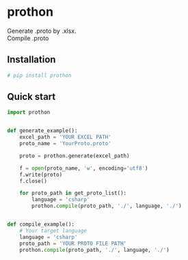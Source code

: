 # prothon
Generate .proto by .xlsx.  
Compile .proto

## Installation
```bash
# pip install prothon
```

## Quick start
```python
import prothon


def generate_example():
    excel_path = 'YOUR EXCEL PATH'
    proto_name = 'YourProto.proto'

    proto = prothon.generate(excel_path)

    f = open(proto_name, 'w', encoding='utf8')
    f.write(proto)
    f.close()

    for proto_path in get_proto_list():
        language = 'csharp'
        prothon.compile(proto_path, './', language, './')


def compile_example():
    # Your target language
    language = 'csharp'                     
    proto_path = 'YOUR PROTO FILE PATH'
    prothon.compile(proto_path, './', language, './')
```
